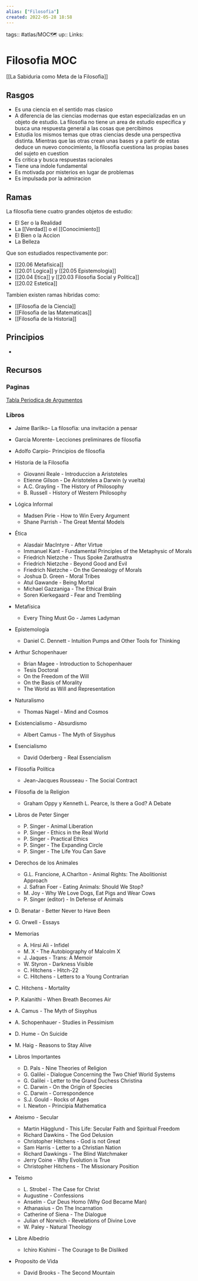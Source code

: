 ```yaml
---
alias: ["Filosofia"]
created: 2022-05-28 18:58
---
```

tags:: #atlas/MOC🗺 
up:: 
Links:
# Filosofia MOC
[[La Sabiduria como Meta de la Filosofia]]

## Rasgos
- Es una ciencia en el sentido mas clasico
- A diferencia de las ciencias modernas que estan especializadas en un objeto de estudio. La filosofia no tiene un area de estudio especifica y busca una respuesta general a las cosas que percibimos
- Estudia los mismos temas que otras ciencias desde una perspectiva distinta. Mientras que las otras crean unas bases y a partir de estas deduce un nuevo conocimiento, la filosofia cuestiona las propias bases del sujeto en cuestion
- Es critica y busca respuestas racionales
- Tiene una indole fundamental
- Es motivada por misterios en lugar de problemas
- Es impulsada por la admiracion

## Ramas
La filosofia tiene cuatro grandes objetos de estudio:
- El Ser o la Realidad
- La [[Verdad]] o el [[Conocimiento]]
- El Bien o la Accion
- La Belleza

Que son estudiados respectivamente por:
- [[20.06 Metafisica]]
- [[20.01 Logica]] y [[20.05 Epistemologia]]
- [[20.04 Etica]] y [[20.03 Filosofia Social y Politica]]
- [[20.02 Estetica]]

Tambien existen ramas hibridas como:
- [[Filosofia de la Ciencia]]
- [[Filosofia de las Matematicas]]
- [[Filosofia de la Historia]]

## Principios
- 
## Recursos
### Paginas
[Tabla Periodica de Argumentos](https://periodic-table-of-arguments.org/)

### Libros
- Jaime Barilko- La filosofía: una invitación a pensar
- García Morente- Lecciones preliminares de filosofía
- Adolfo Carpio- Principios de filosofía

- Historia de la Filosofia
	- Giovanni Reale - Introduccion a Aristoteles
	- Etienne Gilson - De Aristoteles a Darwin (y vuelta)
	-  A.C. Grayling - The History of Philosophy
	- B. Russell - History of Western Philosophy

- Lógica Informal
	- Madsen Pirie - How to Win Every Argument
	- Shane Parrish - The Great Mental Models

- Ética
	- Alasdair MacIntyre - After Virtue
	- Immanuel Kant - Fundamental Principles of the Metaphysic of Morals
	- Friedrich Nietzche - Thus Spoke Zarathustra
	- Friedrich Nietzche - Beyond Good and Evil
	- Friedrich Nietzche - On the Genealogy of Morals
	- Joshua D. Green - Moral Tribes
	- Atul Gawande - Being Mortal
	- Michael Gazzaniga - The Ethical Brain
	- Soren Kierkegaard - Fear and Trembling

- Metafísica
	- Every Thing Must Go - James Ladyman

- Epistemología
	- Daniel C. Dennett - Intuition Pumps and Other Tools for Thinking

- Arthur Schopenhauer
	- Brian Magee - Introduction to Schopenhauer
	- Tesis Doctoral
	- On the Freedom of the Will
	- On the Basis of Morality
	- The World as Will and Representation

- Naturalismo
	- Thomas Nagel - Mind and Cosmos

- Existencialismo - Absurdismo
	- Albert Camus - The Myth of Sisyphus

- Esencialismo
	- David Oderberg - Real Essencialism

- Filosofía Política
	- Jean-Jacques Rousseau - The Social Contract

- Filosofia de la Religion
	- Graham Oppy y Kenneth L. Pearce, Is there a God? A Debate

- Libros de Peter Singer
	- P. Singer - Animal Liberation
	- P. Singer - Ethics in the Real World
	- P. Singer - Practical Ethics
	- P. Singer - The Expanding Circle
	- P. Singer - The Life You Can Save		

- Derechos de los Animales
	- G.L. Francione, A.Charlton - Animal Rights: The Abolitionist Approach
	- J. Safran Foer - Eating Animals: Should We Stop?
	- M. Joy - Why We Love Dogs, Eat Pigs and Wear Cows
	- P. Singer (editor) - In Defense of Animals

-  D. Benatar - Better Never to Have Been
- G. Orwell - Essays

- Memorias
	- A. Hirsi Ali - Infidel
	- M. X - The Autobiography of Malcolm X
	- J. Jaques - Trans: A Memoir
	- W. Styron - Darkness Visible
	- C. Hitchens - Hitch-22
	- C. Hitchens - Letters to a Young Contrarian

- C. Hitchens - Mortality
- P. Kalanithi - When Breath Becomes Air
- A. Camus - The Myth of Sisyphus
- A. Schopenhauer - Studies in Pessimism
- D. Hume - On Suicide
- M. Haig - Reasons to Stay Alive

- Libros Importantes
	-  D. Pals - Nine Theories of Religion
	- G. Galilei - Dialogue Concerning the Two Chief World Systems
	- G. Galilei - Letter to the Grand Duchess Christina
	- C. Darwin - On the Origin of Species
	- C. Darwin - Correspondence
	- S.J. Gould - Rocks of Ages
	- I. Newton - Principia Mathematica

- Ateismo - Secular
	- Martin Hägglund - This Life: Secular Faith and Spiritual Freedom
	- Richard Dawkins - The God Delusion
	- Christopher Hitchens - God is not Great
	- Sam Harris - Letter to a Christian Nation
	- Richard Dawkings - The Blind Watchmaker
	- Jerry Coine - Why Evolution is True
	- Christopher Hitchens - The Missionary Position

- Teismo
	- L. Strobel - The Case for Christ
	- Augustine - Confessions
	- Anselm - Cur Deus Homo (Why God Became Man)
	- Athanasius - On The Incarnation
	- Catherine of Siena - The Dialogue
	- Julian of Norwich - Revelations of Divine Love
	- W. Paley - Natural Theology

- Libre Albedrío
	- Ichiro Kishimi - The Courage to Be Disliked

- Proposito de Vida
	- David Brooks - The Second Mountain